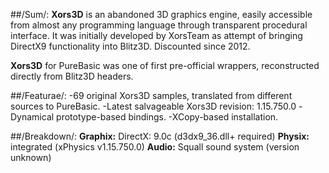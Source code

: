 ##/Sum/:
**Xors3D** is an abandoned 3D graphics engine, easily accessible from almost any programming language through transparent procedural interface. It was initially developed by XorsTeam as attempt of bringing DirectX9 functionality into Blitz3D. Discounted since 2012.

**Xors3D** for PureBasic was one of first pre-official wrappers, reconstructed directly from Blitz3D headers.

##/Featurae/:
-69 original Xors3D samples, translated from different sources to PureBasic.
-Latest salvageable Xors3D revision: 1.15.750.0
-Dynamical prototype-based bindings.
-XCopy-based installation.

##/Breakdown/:
**Graphix:** DirectX: 9.0c (d3dx9_36.dll+ required)
**Physix:** integrated (xPhysics v1.15.750.0)
**Audio:** Squall sound system (version unknown)
